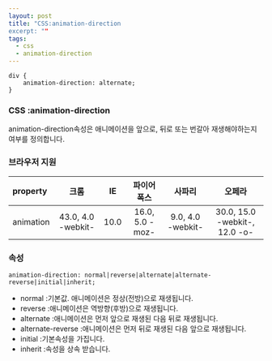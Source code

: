 ```yaml
---
layout: post
title: "CSS:animation-direction
excerpt: ""
tags: 
  - css
  - animation-direction
---
```


```
div {
    animation-direction: alternate;
}
```
### CSS :animation-direction

animation-direction속성은 애니메이션을 앞으로, 뒤로 또는 번갈아 재생해야하는지 여부를 정의합니다.

### 브라우저 지원
| property | 크롬 | IE | 파이어폭스 | 사파리 | 오페라 |
|:--------|:--------:|:--------:|:--------:|:--------:|:--------:|
| animation | 43.0, 4.0 -webkit- | 10.0 | 16.0, 5.0 -moz- | 9.0, 4.0 -webkit- | 30.0, 15.0 -webkit-, 12.0 -o- |

### 속성
`animation-direction: normal|reverse|alternate|alternate-reverse|initial|inherit;`

+ normal :기본값. 애니메이션은 정상(전방)으로 재생됩니다.
+ reverse :애니메이션은 역방향(후방)으로 재생됩니다.
+ alternate :애니메이션은 먼저 앞으로 재생된 다음 뒤로 재생됩니다.
+ alternate-reverse :애니메이션은 먼저 뒤로 재생된 다음 앞으로 재생됩니다.
+ initial :기본속성을 가집니다.
+ inherit :속성을 상속 받습니다.
